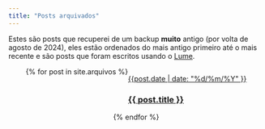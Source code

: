 ```yaml
---
title: "Posts arquivados"
---
```


Estes são posts que recuperei de um backup **muito** antigo (por volta de
agosto de 2024), eles estão ordenados do mais antigo primeiro até o mais
recente e são posts que foram escritos usando o [Lume](https://lume.land).

<div class="cards" style="
    display: flex;
    flex-wrap: wrap;
    justify-content: center;
">
{% for post in site.arquivos %}
  <a href="{{ post.url }}">
    <div class="card">
        <div class="card_image">
            <p>{{post.date | date: "%d/%m/%Y" }}</p>
        </div>
      <div class="card_title">
        <h3>{{ post.title }}</h3>
      </div>
    </div>
  </a>
{% endfor %}
</div>
